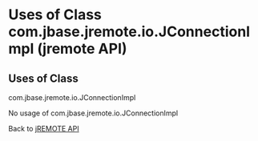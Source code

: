 # Uses of Class com.jbase.jremote.io.JConnectionImpl (jremote API)

<PageHeader />

## Uses of Class
com.jbase.jremote.io.JConnectionImpl

No usage of com.jbase.jremote.io.JConnectionImpl

Back to [jREMOTE API](com_jbase_jremote_package-summary)



